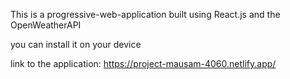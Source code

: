 This is a progressive-web-application built using React.js and the OpenWeatherAPI


you can install it on your device



link to the application:
https://project-mausam-4060.netlify.app/
